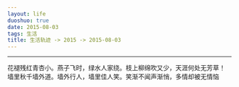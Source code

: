```yaml
---
layout: life
duoshuo: true
date: 2015-08-03
tags: 生活
title: 生活轨迹 -> 2015 -> 2015-08-03
---
```


*******

>
花褪残红青杏小。燕子飞时，绿水人家绕。枝上柳绵吹又少，天涯何处无芳草！
墙里秋千墙外道。墙外行人，墙里佳人笑。笑渐不闻声渐悄，多情却被无情恼


